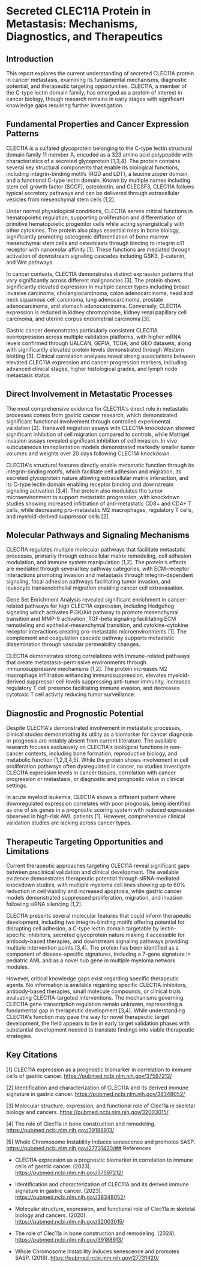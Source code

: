 # Secreted CLEC11A Protein in Metastasis: Mechanisms, Diagnostics, and Therapeutics

## Introduction

This report explores the current understanding of secreted CLEC11A protein in cancer metastasis, examining its fundamental mechanisms, diagnostic potential, and therapeutic targeting opportunities. CLEC11A, a member of the C-type lectin domain family, has emerged as a protein of interest in cancer biology, though research remains in early stages with significant knowledge gaps requiring further investigation.

## Fundamental Properties and Cancer Expression Patterns

CLEC11A is a sulfated glycoprotein belonging to the C-type lectin structural domain family 11 member A, encoded as a 323 amino acid polypeptide with characteristics of a secreted glycoprotein [1,3,4]. The protein contains several key structural components that enable its biological functions, including integrin-binding motifs (RGD and LDT), a leucine zipper domain, and a functional C-type lectin domain. Known by multiple names including stem cell growth factor (SCGF), osteolectin, and CLECSF3, CLEC11A follows typical secretory pathways and can be delivered through extracellular vesicles from mesenchymal stem cells [1,2].

Under normal physiological conditions, CLEC11A serves critical functions in hematopoietic regulation, supporting proliferation and differentiation of primitive hematopoietic progenitor cells while acting synergistically with other cytokines. The protein also plays essential roles in bone biology, significantly promoting osteogenic differentiation of bone marrow mesenchymal stem cells and osteoblasts through binding to integrin α11 receptor with nanomolar affinity [1]. These functions are mediated through activation of downstream signaling cascades including GSK3, β-catenin, and Wnt pathways.

In cancer contexts, CLEC11A demonstrates distinct expression patterns that vary significantly across different malignancies [3]. The protein shows significantly elevated expression in multiple cancer types including breast invasive carcinoma, cholangiocarcinoma, colon adenocarcinoma, head and neck squamous cell carcinoma, lung adenocarcinoma, prostate adenocarcinoma, and stomach adenocarcinoma. Conversely, CLEC11A expression is reduced in kidney chromophobe, kidney renal papillary cell carcinoma, and uterine corpus endometrial carcinoma [3].

Gastric cancer demonstrates particularly consistent CLEC11A overexpression across multiple validation platforms, with higher mRNA levels confirmed through UALCAN, GEPIA, TCGA, and GEO datasets, along with significantly elevated protein levels demonstrated through Western blotting [3]. Clinical correlation analyses reveal strong associations between elevated CLEC11A expression and cancer progression markers, including advanced clinical stages, higher histological grades, and lymph node metastasis status.

## Direct Involvement in Metastatic Processes

The most comprehensive evidence for CLEC11A's direct role in metastatic processes comes from gastric cancer research, which demonstrated significant functional involvement through controlled experimental validation [2]. Transwell migration assays with CLEC11A knockdown showed significant inhibition of cell migration compared to controls, while Matrigel invasion assays revealed significant inhibition of cell invasion. In vivo subcutaneous transplantation models demonstrated markedly smaller tumor volumes and weights over 20 days following CLEC11A knockdown.

CLEC11A's structural features directly enable metastatic function through its integrin-binding motifs, which facilitate cell adhesion and migration, its secreted glycoprotein nature allowing extracellular matrix interaction, and its C-type lectin domain enabling receptor binding and downstream signaling activation [3,4]. The protein also modulates the tumor microenvironment to support metastatic progression, with knockdown studies showing increased infiltration of anti-metastatic CD8+ and CD4+ T cells, while decreasing pro-metastatic M2 macrophages, regulatory T cells, and myeloid-derived suppressor cells [2].

## Molecular Pathways and Signaling Mechanisms

CLEC11A regulates multiple molecular pathways that facilitate metastatic processes, primarily through extracellular matrix remodeling, cell adhesion modulation, and immune system manipulation [1,2]. The protein's effects are mediated through several key pathway categories, with ECM-receptor interactions promoting invasion and metastasis through integrin-dependent signaling, focal adhesion pathways facilitating tumor invasion, and leukocyte transendothelial migration enabling cancer cell extravasation.

Gene Set Enrichment Analysis revealed significant enrichment in cancer-related pathways for high CLEC11A expression, including Hedgehog signaling which activates PI3K/Akt pathway to promote mesenchymal transition and MMP-9 activation, TGF-beta signaling facilitating ECM remodeling and epithelial-mesenchymal transition, and cytokine-cytokine receptor interactions creating pro-metastatic microenvironments [1]. The complement and coagulation cascade pathway supports metastatic dissemination through vascular permeability changes.

CLEC11A demonstrates strong correlations with immune-related pathways that create metastasis-permissive environments through immunosuppressive mechanisms [1,2]. The protein increases M2 macrophage infiltration enhancing immunosuppression, elevates myeloid-derived suppressor cell levels suppressing anti-tumor immunity, increases regulatory T cell presence facilitating immune evasion, and decreases cytotoxic T cell activity reducing tumor surveillance.

## Diagnostic and Prognostic Potential

Despite CLEC11A's demonstrated involvement in metastatic processes, clinical studies demonstrating its utility as a biomarker for cancer diagnosis or prognosis are notably absent from current literature. The available research focuses exclusively on CLEC11A's biological functions in non-cancer contexts, including bone formation, reproductive biology, and metabolic function [1,2,3,4,5]. While the protein shows involvement in cell proliferation pathways often dysregulated in cancer, no studies investigate CLEC11A expression levels in cancer tissues, correlation with cancer progression or metastasis, or diagnostic and prognostic value in clinical settings.

In acute myeloid leukemia, CLEC11A shows a different pattern where downregulated expression correlates with poor prognosis, being identified as one of six genes in a prognostic scoring system with reduced expression observed in high-risk AML patients [1]. However, comprehensive clinical validation studies are lacking across cancer types.

## Therapeutic Targeting Opportunities and Limitations

Current therapeutic approaches targeting CLEC11A reveal significant gaps between preclinical validation and clinical development. The available evidence demonstrates therapeutic potential through siRNA-mediated knockdown studies, with multiple myeloma cell lines showing up to 60% reduction in cell viability and increased apoptosis, while gastric cancer models demonstrated suppressed proliferation, migration, and invasion following siRNA silencing [1,2].

CLEC11A presents several molecular features that could inform therapeutic development, including two integrin-binding motifs offering potential for disrupting cell adhesion, a C-type lectin domain targetable by lectin-specific inhibitors, secreted glycoprotein nature making it accessible for antibody-based therapies, and downstream signaling pathways providing multiple intervention points [3,4]. The protein has been identified as a component of disease-specific signatures, including a 7-gene signature in pediatric AML and as a novel hub gene in multiple myeloma network modules.

However, critical knowledge gaps exist regarding specific therapeutic agents. No information is available regarding specific CLEC11A inhibitors, antibody-based therapies, small molecule compounds, or clinical trials evaluating CLEC11A-targeted interventions. The mechanisms governing CLEC11A gene transcription regulation remain unknown, representing a fundamental gap in therapeutic development [3,4]. While understanding CLEC11A's function may pave the way for novel therapeutic target development, the field appears to be in early target validation phases with substantial development needed to translate findings into viable therapeutic strategies.

## Key Citations

[1] CLEC11A expression as a prognostic biomarker in correlation to immune cells of gastric cancer. https://pubmed.ncbi.nlm.nih.gov/37597212/

[2] Identification and characterization of CLEC11A and its derived immune signature in gastric cancer. https://pubmed.ncbi.nlm.nih.gov/38348052/

[3] Molecular structure, expression, and functional role of Clec11a in skeletal biology and cancers. https://pubmed.ncbi.nlm.nih.gov/32003015/

[4] The role of Clec11a in bone construction and remodeling. https://pubmed.ncbi.nlm.nih.gov/39188913/

[5] Whole Chromosome Instability induces senescence and promotes SASP. https://pubmed.ncbi.nlm.nih.gov/27731420/## References

- CLEC11A expression as a prognostic biomarker in correlation to immune cells of gastric cancer. (2023). https://pubmed.ncbi.nlm.nih.gov/37597212/

- Identification and characterization of CLEC11A and its derived immune signature in gastric cancer. (2023). https://pubmed.ncbi.nlm.nih.gov/38348052/

- Molecular structure, expression, and functional role of Clec11a in skeletal biology and cancers. (2020). https://pubmed.ncbi.nlm.nih.gov/32003015/

- The role of Clec11a in bone construction and remodeling. (2024). https://pubmed.ncbi.nlm.nih.gov/39188913/

- Whole Chromosome Instability induces senescence and promotes SASP. (2016). https://pubmed.ncbi.nlm.nih.gov/27731420/